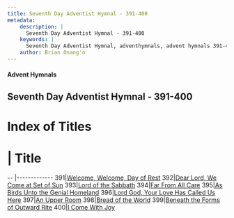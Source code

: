 ```yaml
---
title: Seventh Day Adventist Hymnal - 391-400
metadata:
    description: |
      Seventh Day Adventist Hymnal - 391-400
    keywords: |
      Seventh Day Adventist Hymnal, adventhymnals, advent hymnals 391-400
    author: Brian Onang'o
---
```


#### Advent Hymnals
## Seventh Day Adventist Hymnal - 391-400

# Index of Titles
# | Title                        
-- |-------------
391|[Welcome, Welcome, Day of Rest](/seventh-day-adventist-hymnal/301-400/391-400/Welcome,-Welcome,-Day-of-Rest)
392|[Dear Lord, We Come at Set of Sun](/seventh-day-adventist-hymnal/301-400/391-400/Dear-Lord,-We-Come-at-Set-of-Sun)
393|[Lord of the Sabbath](/seventh-day-adventist-hymnal/301-400/391-400/Lord-of-the-Sabbath)
394|[Far From All Care](/seventh-day-adventist-hymnal/301-400/391-400/Far-From-All-Care)
395|[As Birds Unto the Genial Homeland](/seventh-day-adventist-hymnal/301-400/391-400/As-Birds-Unto-the-Genial-Homeland)
396|[Lord God, Your Love Has Called Us Here](/seventh-day-adventist-hymnal/301-400/391-400/Lord-God,-Your-Love-Has-Called-Us-Here)
397|[An Upper Room](/seventh-day-adventist-hymnal/301-400/391-400/An-Upper-Room)
398|[Bread of the World](/seventh-day-adventist-hymnal/301-400/391-400/Bread-of-the-World)
399|[Beneath the Forms of Outward Rite](/seventh-day-adventist-hymnal/301-400/391-400/Beneath-the-Forms-of-Outward-Rite)
400|[I Come With Joy](/seventh-day-adventist-hymnal/301-400/391-400/I-Come-With-Joy)